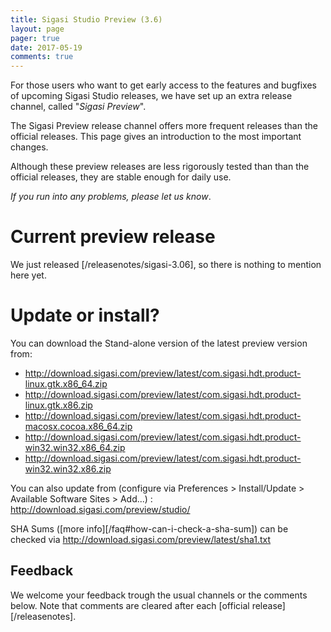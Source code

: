 ```yaml
---
title: Sigasi Studio Preview (3.6)
layout: page
pager: true
date: 2017-05-19
comments: true
---
```


For those users who want to get early access to the features and bugfixes of upcoming Sigasi Studio releases, we have set up an extra release channel, called "*Sigasi Preview*".

The Sigasi Preview release channel offers more frequent releases than the official releases. This page gives an introduction to the most important changes.

Although these preview releases are less rigorously tested than than the official releases, they are stable enough for daily use.

*If you run into any problems, please let us know*.

# Current preview release

We just released [/releasenotes/sigasi-3.06], so there is nothing to mention here yet.

# Update or install?

You can download the Stand-alone version of the latest preview version from:

* <http://download.sigasi.com/preview/latest/com.sigasi.hdt.product-linux.gtk.x86_64.zip>
* <http://download.sigasi.com/preview/latest/com.sigasi.hdt.product-linux.gtk.x86.zip>
* <http://download.sigasi.com/preview/latest/com.sigasi.hdt.product-macosx.cocoa.x86_64.zip>
* <http://download.sigasi.com/preview/latest/com.sigasi.hdt.product-win32.win32.x86_64.zip>
* <http://download.sigasi.com/preview/latest/com.sigasi.hdt.product-win32.win32.x86.zip>

You can also update from (configure via Preferences > Install/Update > Available Software Sites > Add...) :
  http://download.sigasi.com/preview/studio/

SHA Sums ([more info][/faq#how-can-i-check-a-sha-sum]) can be checked via <http://download.sigasi.com/preview/latest/sha1.txt>

## Feedback

We welcome your feedback trough the usual channels or the comments below. Note that comments are cleared after each [official release][/releasenotes].


